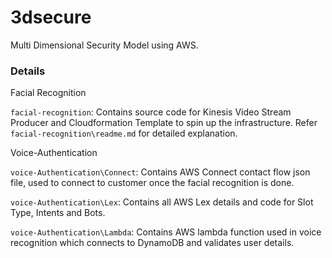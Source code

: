 # 3dsecure
Multi Dimensional Security Model using AWS. 
### Details
Facial Recognition

`facial-recognition`: Contains source code for Kinesis Video Stream Producer and Cloudformation Template to spin up the infrastructure. Refer `facial-recognition\readme.md` for detailed explanation.

Voice-Authentication 

`voice-Authentication\Connect`: Contains AWS Connect contact flow json file, used to connect to customer once the facial recognition is done.

`voice-Authentication\Lex`: Contains all AWS Lex details and code for Slot Type, Intents and Bots.

`voice-Authentication\Lambda`: Contains AWS lambda function used in voice recognition which connects to DynamoDB and validates user details.  

